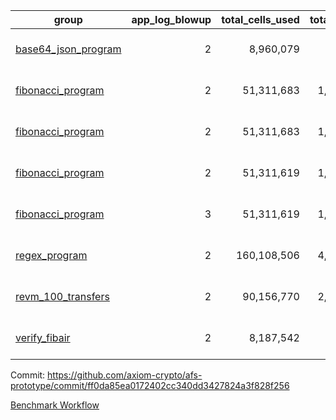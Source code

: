 | group | app_log_blowup | total_cells_used | total_cycles | total_proof_time_ms | agg_log_blowup | total_cells_used_leaf_agg | total_cycles_leaf_agg | total_proof_time_ms_leaf_agg | instance | alloc |
|---|---|---|---|---|---|---|---|---|---|---|
| [ base64_json_program ](https://github.com/axiom-crypto/afs-prototype/blob/gh-pages/benchmarks-pr/821/individual/base64_json-2-2-64cpu-linux-arm64-mimalloc.md) | <div style='text-align: right'>2</div> | <div style='text-align: right'>8,960,079</div> | <div style='text-align: right'>217,349</div> | <span style="color: red">(+23.0 [+0.8%])</span> <div style='text-align: right'>2,791.0</div> | <div style='text-align: right'>2</div> | <span style="color: red">(+20,270 [+0.0%])</span> <div style='text-align: right'>288,476,550</div> | <span style="color: red">(+1,854 [+0.0%])</span> <div style='text-align: right'>6,746,977</div> | <span style="color: red">(+269.0 [+0.6%])</span> <div style='text-align: right'>43,322.0</div> | 64cpu-linux-arm64 | mimalloc |
| [ fibonacci_program ](https://github.com/axiom-crypto/afs-prototype/blob/gh-pages/benchmarks-pr/821/individual/fibonacci-2-2-64cpu-linux-arm64-jemalloc.md) | <div style='text-align: right'>2</div> | <div style='text-align: right'>51,311,683</div> | <div style='text-align: right'>1,500,219</div> | <span style="color: red">(+355.0 [+4.4%])</span> <div style='text-align: right'>8,441.0</div> | <div style='text-align: right'>2</div> | <div style='text-align: right'>141,363,574</div> | <div style='text-align: right'>3,502,669</div> | <span style="color: red">(+109.0 [+0.5%])</span> <div style='text-align: right'>23,325.0</div> | 64cpu-linux-arm64 | jemalloc |
| [ fibonacci_program ](https://github.com/axiom-crypto/afs-prototype/blob/gh-pages/benchmarks-pr/821/individual/fibonacci-2-2-64cpu-linux-arm64-mimalloc.md) | <div style='text-align: right'>2</div> | <div style='text-align: right'>51,311,683</div> | <div style='text-align: right'>1,500,219</div> | <span style="color: red">(+218.0 [+2.9%])</span> <div style='text-align: right'>7,753.0</div> | <div style='text-align: right'>2</div> | <div style='text-align: right'>141,363,574</div> | <div style='text-align: right'>3,502,669</div> | <span style="color: green">(-213.0 [-1.0%])</span> <div style='text-align: right'>20,960.0</div> | 64cpu-linux-arm64 | mimalloc |
| [ fibonacci_program ](https://github.com/axiom-crypto/afs-prototype/blob/gh-pages/benchmarks-pr/821/individual/fibonacci-2-2-64cpu-linux-x64-jemalloc.md) | <div style='text-align: right'>2</div> | <div style='text-align: right'>51,311,619</div> | <div style='text-align: right'>1,500,219</div> | <span style="color: green">(-25.0 [-0.3%])</span> <div style='text-align: right'>7,961.0</div> | <div style='text-align: right'>2</div> | <div style='text-align: right'>141,344,364</div> | <div style='text-align: right'>3,500,898</div> | <span style="color: green">(-773.0 [-3.4%])</span> <div style='text-align: right'>21,742.0</div> | 64cpu-linux-x64 | jemalloc |
| [ fibonacci_program ](https://github.com/axiom-crypto/afs-prototype/blob/gh-pages/benchmarks-pr/821/individual/fibonacci-3-3-64cpu-linux-x64-jemalloc.md) | <div style='text-align: right'>3</div> | <div style='text-align: right'>51,311,619</div> | <div style='text-align: right'>1,500,219</div> | <span style="color: red">(+13.0 [+0.1%])</span> <div style='text-align: right'>10,938.0</div> | <div style='text-align: right'>3</div> | <div style='text-align: right'>96,595,329</div> | <div style='text-align: right'>2,453,757</div> | <span style="color: green">(-237.0 [-1.2%])</span> <div style='text-align: right'>20,252.0</div> | 64cpu-linux-x64 | jemalloc |
| [ regex_program ](https://github.com/axiom-crypto/afs-prototype/blob/gh-pages/benchmarks-pr/821/individual/regex-2-2-64cpu-linux-arm64-mimalloc.md) | <div style='text-align: right'>2</div> | <div style='text-align: right'>160,108,506</div> | <div style='text-align: right'>4,191,045</div> | <span style="color: red">(+606.0 [+2.0%])</span> <div style='text-align: right'>30,698.0</div> | <div style='text-align: right'>2</div> | <span style="color: green">(-7,060 [-0.0%])</span> <div style='text-align: right'>309,538,371</div> | <span style="color: green">(-626 [-0.0%])</span> <div style='text-align: right'>7,302,245</div> | <span style="color: green">(-184.0 [-0.4%])</span> <div style='text-align: right'>44,999.0</div> | 64cpu-linux-arm64 | mimalloc |
| [ revm_100_transfers ](https://github.com/axiom-crypto/afs-prototype/blob/gh-pages/benchmarks-pr/821/individual/revm_transfer-2-2-64cpu-linux-arm64-mimalloc.md) | <div style='text-align: right'>2</div> | <div style='text-align: right'>90,156,770</div> | <div style='text-align: right'>2,329,515</div> | <span style="color: red">(+394.0 [+2.4%])</span> <div style='text-align: right'>16,839.0</div> | - | - | - | - | 64cpu-linux-arm64 | mimalloc |
| [ verify_fibair ](https://github.com/axiom-crypto/afs-prototype/blob/gh-pages/benchmarks-pr/821/individual/verify_fibair-2-2-64cpu-linux-arm64-mimalloc.md) | <div style='text-align: right'>2</div> | <div style='text-align: right'>8,187,542</div> | <div style='text-align: right'>199,267</div> | <span style="color: red">(+18.0 [+1.1%])</span> <div style='text-align: right'>1,648.0</div> | - | - | - | - | 64cpu-linux-arm64 | mimalloc |

Commit: https://github.com/axiom-crypto/afs-prototype/commit/ff0da85ea0172402cc340dd3427824a3f828f256

[Benchmark Workflow](https://github.com/axiom-crypto/afs-prototype/actions/runs/11847592270)
